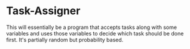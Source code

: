 # Task-Assigner
This will essentially be a program that accepts tasks along with some variables and uses those variables to decide which task should be done first. It's partially random but probability based.
